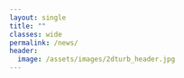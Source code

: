 ```yaml
---
layout: single
title: ""
classes: wide
permalink: /news/
header:
  image: /assets/images/2dturb_header.jpg
---
```

